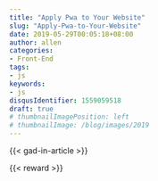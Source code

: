 ```yaml
---
title: "Apply Pwa to Your Website"
slug: "Apply-Pwa-to-Your-Website"
date: 2019-05-29T00:05:18+08:00
author: allen
categories:
- Front-End
tags:
- js
keywords:
- js
disqusIdentifier: 1559059518
draft: true
# thumbnailImagePosition: left
# thumbnailImage: /blog/images/2019
---
```


<!--more-->

{{< gad-in-article >}}

<!-- {{< embed-caniuse css-placeholder-shown >}} -->
{{< reward >}}
